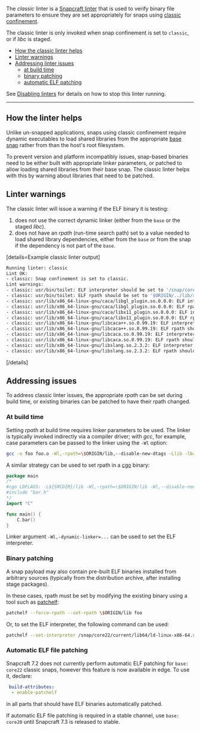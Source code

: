 The _classic_ linter is a [Snapcraft linter](/t/snapcraft-linters/32211) that is used to verify binary file parameters to ensure they are set appropriately for snaps using [classic confinement](https://forum.snapcraft.io/t/snap-confinement/6233).

The classic linter is only invoked when snap confinement is set to `classic`, or if _libc_ is staged.

- [How the classic linter helps](#heading--help)
- [Linter warnings](#heading--warnings)
- [Addressing linter issues](#heading--issues)
  - [at build time](#heading--issues-build)
  - [binary patching](#heading--issues-binary)
  - [automatic ELF patching](#heading--issues-auto)

See [Disabling linters](/t/snapcraft-linters/32211#heading--disable) for details on how to stop this linter running.

---

<h2 id='heading--help'>How the linter helps</h2>

Unlike un-snapped applications, snaps using classic confinement require dynamic executables to load shared libraries from the appropriate [base snap](t/base-snaps/11198) rather from than the host's root filesystem.

To prevent version and platform incompatibly issues, snap-based binaries need to be either built with appropriate linker parameters, or patched to allow loading shared libraries from their base snap. The classic linter helps with this by warning about libraries that need to be patched.

<h2 id='heading--warnings'>Linter warnings</h2>

The classic linter will issue a warning if the ELF binary it is testing:

1. does not use the correct dynamic linker (either from the `base` or the staged _libc_).
1. does not have an _rpath_ (run-time search path) set to a value needed to load shared library dependencies, either from the `base` or from the snap if the dependency is not part of the `base`.

[details=Example classic linter output]

```bash
Running linter: classic
Lint OK:
- classic: Snap confinement is set to classic.
Lint warnings:
- classic: usr/bin/toilet: ELF interpreter should be set to '/snap/core22/current/lib64/ld-linux-x86-64.so.2'.
- classic: usr/bin/toilet: ELF rpath should be set to '$ORIGIN/../lib/x86_64-linux-gnu:/snap/core22/current/lib/x86_64-linux-gnu'.
- classic: usr/lib/x86_64-linux-gnu/caca/libgl_plugin.so.0.0.0: ELF interpreter should be set to '/snap/core22/current/lib64/ld-linux-x86-64.so.2'.
- classic: usr/lib/x86_64-linux-gnu/caca/libgl_plugin.so.0.0.0: ELF rpath should be set to '$ORIGIN/..:/snap/core22/current/lib/x86_64-linux-gnu'.
- classic: usr/lib/x86_64-linux-gnu/caca/libx11_plugin.so.0.0.0: ELF interpreter should be set to '/snap/core22/current/lib64/ld-linux-x86-64.so.2'.
- classic: usr/lib/x86_64-linux-gnu/caca/libx11_plugin.so.0.0.0: ELF rpath should be set to '$ORIGIN/..:/snap/core22/current/lib/x86_64-linux-gnu'.
- classic: usr/lib/x86_64-linux-gnu/libcaca++.so.0.99.19: ELF interpreter should be set to '/snap/core22/current/lib64/ld-linux-x86-64.so.2'.
- classic: usr/lib/x86_64-linux-gnu/libcaca++.so.0.99.19: ELF rpath should be set to '$ORIGIN:/snap/core22/current/lib/x86_64-linux-gnu'.
- classic: usr/lib/x86_64-linux-gnu/libcaca.so.0.99.19: ELF interpreter should be set to '/snap/core22/current/lib64/ld-linux-x86-64.so.2'.
- classic: usr/lib/x86_64-linux-gnu/libcaca.so.0.99.19: ELF rpath should be set to '$ORIGIN:/snap/core22/current/lib/x86_64-linux-gnu'.
- classic: usr/lib/x86_64-linux-gnu/libslang.so.2.3.2: ELF interpreter should be set to '/snap/core22/current/lib64/ld-linux-x86-64.so.2'.
- classic: usr/lib/x86_64-linux-gnu/libslang.so.2.3.2: ELF rpath should be set to '/snap/core22/current/lib/x86_64-linux-gnu'.
```
[/details]

<h2 id='heading--issues'>Addressing issues</h2>

To address classic linter issues, the appropriate _rpath_ can be set during build time, or existing binaries can be patched to have their rpath changed.

<h3 id='heading--issues-build'>At build time</h3>

Setting _rpath_ at build time requires linker parameters to be used. The linker is typically invoked indirectly via a compiler driver; with _gcc_, for example,  case parameters can be passed to the linker using the `-Wl` option:

```bash
gcc -o foo foo.o -Wl,-rpath=\$ORIGIN/lib,--disable-new-dtags -Llib -lbar
```
A similar strategy can be used to set rpath in a [cgo](https://pkg.go.dev/cmd/cgo) binary:

```go
package main
/*
#cgo LDFLAGS: -L${SRCDIR}/lib -Wl,-rpath=\$ORIGIN/lib -Wl,--disable-new-dtags -lbar
#include "bar.h"
*/
import "C"

func main() {
    C.bar()
}
```
Linker argument  `-Wl,-dynamic-linker=...` can be used to set the ELF interpreter.

<h3 id='heading--issues-binary'>Binary patching</h3>

A snap payload may also contain pre-built ELF binaries installed from arbitrary sources (typically from the distribution archive, after installing stage packages).

In these cases, rpath must be set by modifying the existing binary using a tool such as [patchelf](https://manpages.ubuntu.com/manpages/xenial/man1/patchelf.1.html):

```bash
patchelf --force-rpath --set-rpath \$ORIGIN/lib foo
```

Or, to set the ELF interpreter, the following command can be used:

```bash
patchelf --set-interpreter /snap/core22/current/lib64/ld-linux-x86-64.so.2 foo
```

<h3 id='heading--issues-auto'>Automatic ELF file patching</h2>

Snapcraft 7.2 does not currently perform automatic ELF patching for `base: core22` classic snaps, however this feature is now available in edge. To use it, declare:
```yaml
 build-attributes:
  - enable-patchelf
```
in all parts that should have ELF binaries automatically patched.

If automatic ELF file patching is required in a stable channel, use `base: core20` until Snapcraft 7.3 is released to stable.